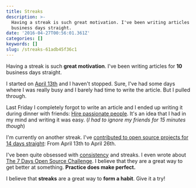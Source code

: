 ```yaml
---
title: Streaks
description: >-
  Having a streak is such great motivation. I've been writing articles for 10
  business days straight.
date: '2016-04-27T00:56:01.361Z'
categories: []
keywords: []
slug: /streaks-61adb45f36c1
---
```


Having a streak is such **great motivation**. I've been writing articles for **10** business days straight.

I started on [April 13th](https://medium.com/@etagwerker/from-idea-to-mvp-6a1844992749#.a6g1ptwol) and I haven't stopped. Sure, I've had some days where I was really busy and I barely had time to write the article. But I pulled through.

<!--more-->

Last Friday I completely forgot to write an article and I ended up writing it during dinner with friends: [Hire passionate people](https://medium.com/@etagwerker/hire-passionate-people-31ef4d0f21aa#.dmtrl76vm). It's an idea that I had in my mind and writing it was easy. (_I had to ignore my friends for 15 minutes though_)

I'm currently on another streak. I've [contributed to open source projects for 14 days straight](https://github.com/etagwerker): From April 13th to April 26th.

I've been quite obsessed with [consistency](https://medium.com/@etagwerker/consistency-76a4a8b31d34#.9cakfgw6j) and streaks. I even wrote about [The 7 Days Open Source Challenge](https://www.ombulabs.com/blog/open-source/the-7-days-open-source-challenge.html). I believe that they are a great way to get better at something. **Practice does make perfect.**

I believe that **streaks** are a great way to **form a habit**. Give it a try!
